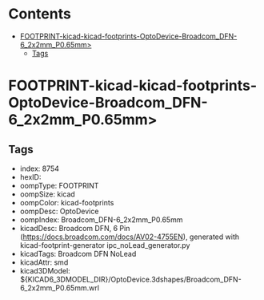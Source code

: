 



Contents
========

* [FOOTPRINT-kicad-kicad-footprints-OptoDevice-Broadcom_DFN-6_2x2mm_P0.65mm>](#footprint-kicad-kicad-footprints-optodevice-broadcom_dfn-6_2x2mm_p065mm)
	* [Tags](#tags)

# FOOTPRINT-kicad-kicad-footprints-OptoDevice-Broadcom_DFN-6_2x2mm_P0.65mm>

## Tags

- index: 8754
- hexID: 
- oompType: FOOTPRINT
- oompSize: kicad
- oompColor: kicad-footprints
- oompDesc: OptoDevice
- oompIndex: Broadcom_DFN-6_2x2mm_P0.65mm
- kicadDesc: Broadcom  DFN, 6 Pin (https://docs.broadcom.com/docs/AV02-4755EN), generated with kicad-footprint-generator ipc_noLead_generator.py
- kicadTags: Broadcom DFN NoLead
- kicadAttr: smd
- kicad3DModel: ${KICAD6_3DMODEL_DIR}/OptoDevice.3dshapes/Broadcom_DFN-6_2x2mm_P0.65mm.wrl
